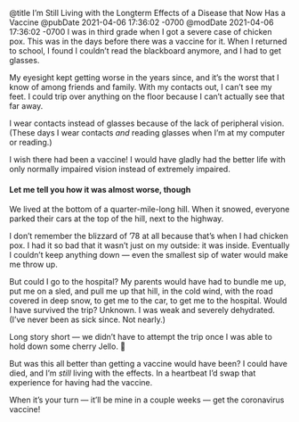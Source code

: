 @title I’m Still Living with the Longterm Effects of a Disease that Now Has a Vaccine
@pubDate 2021-04-06 17:36:02 -0700
@modDate 2021-04-06 17:36:02 -0700
I was in third grade when I got a severe case of chicken pox. This was in the days before there was a vaccine for it. When I returned to school, I found I couldn’t read the blackboard anymore, and I had to get glasses.

My eyesight kept getting worse in the years since, and it’s the worst that I know of among friends and family. With my contacts out, I can’t see my feet. I could trip over anything on the floor because I can’t actually see that far away.

I wear contacts instead of glasses because of the lack of peripheral vision. (These days I wear contacts *and* reading glasses when I’m at my computer or reading.)

I wish there had been a vaccine! I would have gladly had the better life with only normally impaired vision instead of extremely impaired.

#### Let me tell you how it was almost worse, though

We lived at the bottom of a quarter-mile-long hill. When it snowed, everyone parked their cars at the top of the hill, next to the highway.

I don’t remember the blizzard of ’78 at all because that’s when I had chicken pox. I had it so bad that it wasn’t just on my outside: it was inside. Eventually I couldn’t keep anything down — even the smallest sip of water would make me throw up.

But could I go to the hospital? My parents would have had to bundle me up, put me on a sled, and pull me up that hill, in the cold wind, with the road covered in deep snow, to get me to the car, to get me to the hospital. Would I have survived the trip? Unknown. I was weak and severely dehydrated. (I’ve never been as sick since. Not nearly.)

Long story short — we didn’t have to attempt the trip once I was able to hold down some cherry Jello. 🐣

But was this all better than getting a vaccine would have been? I could have died, and I’m *still* living with the effects. In a heartbeat I’d swap that experience for having had the vaccine.

When it’s your turn — it’ll be mine in a couple weeks — get the coronavirus vaccine!
